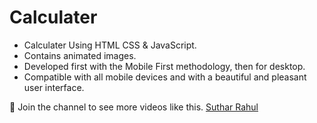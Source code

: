 # Calculater

- Calculater Using HTML CSS & JavaScript.
- Contains animated images.
- Developed first with the Mobile First methodology, then for desktop.
- Compatible with all mobile devices and  with a beautiful and pleasant user interface.

💙 Join the channel to see more videos like this. [Suthar Rahul](https://www.youtube.com/@sutharrahulll)
